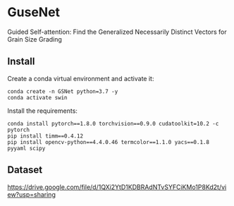 # GuseNet
Guided Self-attention: Find the Generalized Necessarily Distinct Vectors for Grain Size Grading 
## Install
Create a conda virtual environment and activate it:
```
conda create -n GSNet python=3.7 -y
conda activate swin
```
Install the requirements:
```
conda install pytorch==1.8.0 torchvision==0.9.0 cudatoolkit=10.2 -c pytorch
pip install timm==0.4.12
pip install opencv-python==4.4.0.46 termcolor==1.1.0 yacs==0.1.8 pyyaml scipy
```
## Dataset
https://drive.google.com/file/d/1QXi2YtD1KDBRAdNTvSYFCiKMo1P8Kd2t/view?usp=sharing
